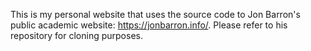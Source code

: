 This is my personal website that uses the source code to Jon Barron's public academic website: https://jonbarron.info/. Please refer to his repository for cloning purposes.